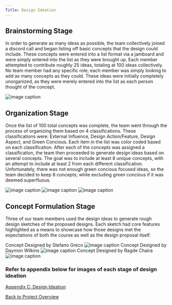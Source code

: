 ```yaml
---
Title: Design Ideation
---
```


## Brainstorming Stage

In order to generate as many ideas as possible, the team collectively joined a discord call and began listing off basic concepts that the design could include. These concepts were entered into a list format via a jamboard and were simply entered into the list as they were brought up. Each member attempted to contribute roughly 25 ideas, totaling at 100 ideas collectively. No team member had any specific role; each member was simply looking to add as many concepts as they could. These ideas were initially completely unorganized, as they were merely entered into the list as each person thought of the concept. 

![image caption](https://cdn.discordapp.com/attachments/1062096006642147503/1067085919661863073/image.png)

## Organization Stage

Once the list of 100 total concepts was complete, the team went through the process of organizing them based on 4 classifications. These classifications were: External Influence, Design Action/Feature, Design Aspect, and Green Concious. Each item in the list was color coded based on each classification. After each of the concepts was assigned a classification, the team then proceeded to generate design ideas based on several concepts. The goal was to include at least 8 unique concepts, with an attempt to include at least 2 from each different classification. Unfortunately, there was not enough green concious focused ideas, so the team decided to keep 8 concepts; while excluding green concious if it was deemed superfluous.

![image caption](https://cdn.discordapp.com/attachments/1062096006642147503/1067087092049510430/image.png)
![image caption](https://cdn.discordapp.com/attachments/1062096006642147503/1067087221527687233/image.png)
![image caption](https://cdn.discordapp.com/attachments/1062096006642147503/1067087437844709396/image.png)

## Concept Formulation Stage

Three of our team members used the design ideas to generate rough design sketches of the proposed designs. Each sketch had core features highlighted as a means to showcase how those designs met the expectations of both the course as well as the design proposal itself. 

Concept Designed by Stefano Greco
![image caption](https://cdn.discordapp.com/attachments/1062096006642147503/1066029769042448464/image.png)
Concept Designed by Daymon Wilkins
![image caption](https://cdn.discordapp.com/attachments/1062096006642147503/1066078297475256391/image.png)
Concept Designed by Ragde Chaira
![image caption](https://cdn.discordapp.com/attachments/1062096006642147503/1066105512594255964/EGR_314_no_cover.png)

### Refer to appendix below for images of each stage of design ideation

[Appendix C: Design Ideation](AppendixC_DesignIdeation.md)

[Back to Project Overview](index.md)
